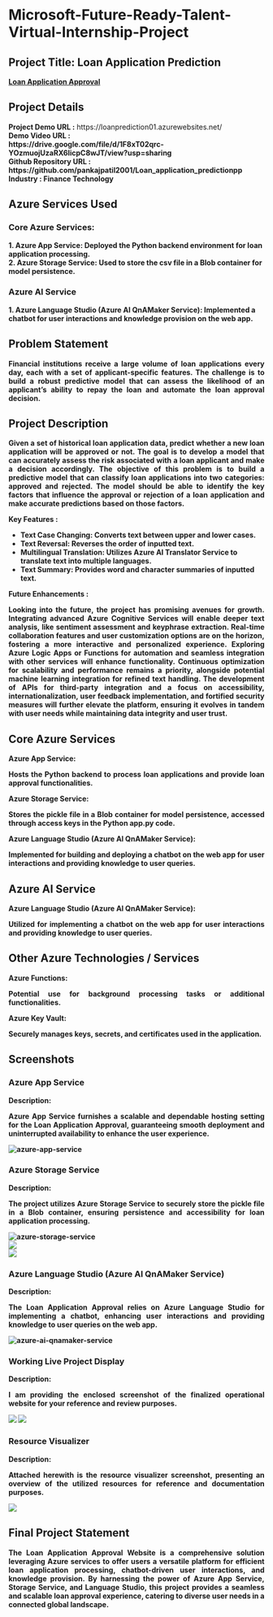 <h1>Microsoft-Future-Ready-Talent-Virtual-Internship-Project</h1>
<h2>Project Title: Loan Application Prediction</h2><b><a href="https://loanprediction01.azurewebsites.net/">Loan Application Approval</b></a>
<br>
<h2>Project Details</h2>
<b>Project Demo URL :</b> https://loanprediction01.azurewebsites.net/ <br>
<b>Demo Video URL :<br> https://drive.google.com/file/d/1F8xT02qrc-YOzmuojUzaRX6IicpC8wJT/view?usp=sharing <br>
<b>Github Repository URL :</b> https://github.com/pankajpatil2001/Loan_application_predictionpp <br>
<b>Industry :</b> Finance Technology<br>
<h2>Azure Services Used</h2>
<h3>Core Azure Services:</h3>
1. Azure App Service: Deployed the Python backend environment for loan application processing.<br>
2. Azure Storage Service: Used to store the csv file in a Blob container for model persistence.<br>
<h3>Azure AI Service</h3> 
1. Azure Language Studio (Azure AI QnAMaker Service): Implemented a chatbot for user interactions and knowledge provision on the web app.

<h2>Problem Statement</h2>
<p align="justify">Financial institutions receive a large volume of loan applications every day, each with a set of applicant-specific features. The challenge is to build a robust predictive model that can assess the likelihood of an applicant’s ability to repay the loan and automate the loan approval decision.</p>

<h2>Project Description</h2>
<p align="justify">
Given a set of historical loan application data, predict whether a new loan application will be approved or not. The goal is to develop a model that can accurately assess the risk associated with a loan applicant and make a decision accordingly.
The objective of this problem is to build a predictive model that can classify loan applications into two categories: approved and rejected. The model should be able to identify the key factors that influence the approval or rejection of a loan application and make accurate predictions based on those factors.
</p>

<b>Key Features :</b>
<ul>
    <li>Text Case Changing: Converts text between upper and lower cases.</li>
    <li>Text Reversal: Reverses the order of inputted text.</li>
    <li>Multilingual Translation: Utilizes Azure AI Translator Service to translate text into multiple languages.</li>
    <li>Text Summary: Provides word and character summaries of inputted text.</li>
</ul>
<b>Future Enhancements :</b><br>
<p align="justify">
Looking into the future, the project has promising avenues for growth. Integrating advanced Azure Cognitive Services will enable deeper text analysis, like sentiment assessment and keyphrase extraction. Real-time collaboration features and user customization options are on the horizon, fostering a more interactive and personalized experience. Exploring Azure Logic Apps or Functions for automation and seamless integration with other services will enhance functionality. Continuous optimization for scalability and performance remains a priority, alongside potential machine learning integration for refined text handling. The development of APIs for third-party integration and a focus on accessibility, internationalization, user feedback implementation, and fortified security measures will further elevate the platform, ensuring it evolves in tandem with user needs while maintaining data integrity and user trust.</p>

<h2>Core Azure Services</h2>
<b>Azure App Service:</b><br><p align="justify">Hosts the Python backend to process loan applications and provide loan approval functionalities.</p>
<b>Azure Storage Service:</b><br><p align="justify">Stores the pickle file in a Blob container for model persistence, accessed through access keys in the Python app.py code.</p>
<b>Azure Language Studio (Azure AI QnAMaker Service):</b><br><p align="justify">Implemented for building and deploying a chatbot on the web app for user interactions and providing knowledge to user queries.</p>

<h2>Azure AI Service</h2>
<b>Azure Language Studio (Azure AI QnAMaker Service):</b><br><p align="justify">Utilized for implementing a chatbot on the web app for user interactions and providing knowledge to user queries.</p>

<h2>Other Azure Technologies / Services</h2>
<b>Azure Functions:</b><br><p align="justify">Potential use for background processing tasks or additional functionalities.</p>
<b>Azure Key Vault: </b><br><p align="justify">Securely manages keys, secrets, and certificates used in the application.</p>

<h2>Screenshots</h2>

<h3>Azure App Service</h3>
<b>Description:</b><p align="justify">
Azure App Service furnishes a scalable and dependable hosting setting for the Loan Application Approval, guaranteeing smooth deployment and uninterrupted availability to enhance the user experience.</p>
<img src="https://github.com/pankajpatil2001/Loan_Application_Approval/blob/main/static/App_Service.png" alt="azure-app-service"></img><br>

<h3>Azure Storage Service</h3>
<b>Description:</b><p align="justify">The project utilizes Azure Storage Service to securely store the pickle file in a Blob container, ensuring persistence and accessibility for loan application processing.</p>
<img src="https://github.com/pankajpatil2001/Loan_Application_Approval/blob/main/static/Storage.png" alt="azure-storage-service"></img><br>
<img src="https://github.com/pankajpatil2001/Loan_Application_Approval/blob/main/static/Storage_Container.png"></img><br>
<img src="https://github.com/pankajpatil2001/Loan_Application_Approval/blob/main/static/Container_Joblibstore.png"></img><br>

<h3>Azure Language Studio (Azure AI QnAMaker Service)</h3>
<b>Description:</b><p align="justify">The Loan Application Approval relies on Azure Language Studio for implementing a chatbot, enhancing user interactions and providing knowledge to user queries on the web app.</p>
<img src="https://github.com/pankajpatil2001/Loan_Application_Approval/blob/main/static/AI_Bot.png" alt="azure-ai-qnamaker-service"></img><br>

<h3>Working Live Project Display</h3>
<b>Description:</b><p align="justify">I am providing the enclosed screenshot of the finalized operational website for your reference and review purposes.</p>
<img src="static/Live Project.png"></img>
<img src="static/Live_result .png"></img>


<h3>Resource Visualizer</h3>
<b>Description:</b><p align="justify">Attached herewith is the resource visualizer screenshot, presenting an overview of the utilized resources for reference and documentation purposes.</p>
<img src="static/Resource Visualizer.png"></img>

<h2>Final Project Statement</h2>
<p align="justify">
The Loan Application Approval Website is a comprehensive solution leveraging Azure services to offer users a versatile platform for efficient loan application processing, chatbot-driven user interactions, and knowledge provision. By harnessing the power of Azure App Service, Storage Service, and Language Studio, this project provides a seamless and scalable loan approval experience, catering to diverse user needs in a connected global landscape.</p>

